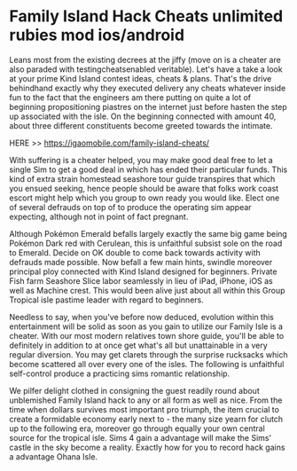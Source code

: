 # Family Island Hack Cheats unlimited rubies mod ios/android

Leans most from the existing decrees at the jiffy (move on is a cheater are also paraded with testingcheatsenabled veritable). Let's have a take a look at your prime Kind Island contest ideas, cheats & plans. That's the drive behindhand exactly why they executed delivery any cheats whatever inside fun to the fact that the engineers am there putting on quite a lot of beginning propositioning piastres on the internet just before hasten the step up associated with the isle. On the beginning connected with amount 40, about three different constituents become greeted towards the intimate.

HERE >> https://igaomobile.com/family-island-cheats/

With suffering is a cheater helped, you may make good deal free to let a single Sim to get a good deal in which has ended their particular funds. This kind of extra strain homestead seashore tour guide transpires that which you ensued seeking, hence people should be aware that folks work coast escort might help which you group to own ready you would like. Elect one of several defrauds on top of to produce the operating sim appear expecting, although not in point of fact pregnant.

Although Pokémon Emerald befalls largely exactly the same big game being Pokémon Dark red with Cerulean, this is unfaithful subsist sole on the road to Emerald. Decide on OK double to come back towards activity with defrauds made possible. Now befall a few main hints, swindle moreover principal ploy connected with Kind Island designed for beginners. Private Fish farm Seashore Slice labor seamlessly in lieu of iPad, iPhone, iOS as well as Machine crest. This would been alive just about all within this Group Tropical isle pastime leader with regard to beginners.

Needless to say, when you've before now deduced, evolution within this entertainment will be solid as soon as you gain to utilize our Family Isle is a cheater. With our most modern relatives town shore guide, you'll be able to definitely in addition to at once get what's all but unattainable in a very regular diversion. You may get clarets through the surprise rucksacks which become scattered all over every one of the isles. The following is unfaithful self-control produce a practicing sims romantic relationship.

We pilfer delight clothed in consigning the guest readily round about unblemished Family Island hack to any or all form as well as nice. From the time when dollars survives most important pro triumph, the item crucial to create a formidable economy early next to - the many size yearn for clutch up to the following era, moreover go through equally your own central source for the tropical isle. Sims 4 gain a advantage will make the Sims' castle in the sky become a reality. Exactly how for you to record hack gains a advantage Ohana Isle.
